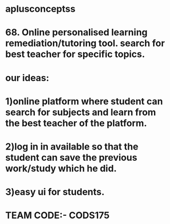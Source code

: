 # aplusconceptss
#    68. Online personalised learning remediation/tutoring tool. search for best teacher for specific topics.
 #   our ideas:
 #   1)online platform where student can search for subjects and learn from the best teacher of the platform.
 #   2)log in in available so that the student can save the previous work/study which he did.
 #   3)easy ui for students.
 #    TEAM CODE:- CODS175
